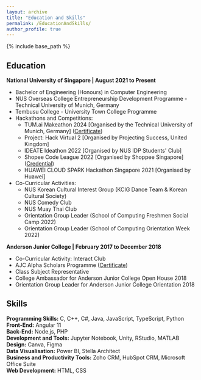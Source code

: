 ```yaml
---
layout: archive
title: "Education and Skills"
permalink: /EducationAndSkills/
author_profile: true
---
```

{% include base_path %}

## Education  
**National University of Singapore | August 2021 to Present**  
- Bachelor of Engineering (Honours) in Computer Engineering
- NUS Overseas College Entrepreneurship Development Programme - Technical University of Munich, Germany
- Tembusu College - University Town College Programme  
- Hackathons and Competitions:
  * TUM.ai Makeathon 2024 [Organised by the Technical University of Munich, Germany] (<a href="https://drive.google.com/file/d/1Nk8xg5WetV-CGTpuSuEPCiV3VdXd7Dwu/view?usp=drive_link" target="_blank">Certificate</a>)
  * Project: Hack Virtual 2 [Organised by Projecting Success, United Kingdom]  
  * IDEATE Ideathon 2022 [Organised by NUS IDP Students' Club]     
  * Shopee Code League 2022 [Organised by Shoppee Singapore] (<a href="https://www.credly.com/badges/3e4fceeb-718e-4205-b865-8e829b06c127?source=linked_in_profile" target="_blank">Credential</a>) 
  * HUAWEI CLOUD SPARK Hackathon Singapore 2021 [Organised by Huawei]  
- Co-Curricular Activities:
  * NUS Korean Cultural Interest Group (KCIG Dance Team & Korean Cultural Society)
  * NUS Comedy Club
  * NUS Muay Thai Club
  * Orientation Group Leader (School of Computing Freshmen Social Camp 2022)
  * Orientation Group Leader (School of Computing Orientation Week 2022)

**Anderson Junior College | February 2017 to December 2018**  
- Co-Curricular Activity: Interact Club  
- AJC Alpha Scholars Programme (<a href="https://drive.google.com/file/d/15QQsHjDdmQS-rzZJJN8ToQtZDqbAOwsL/view?usp=drive_link" target="_blank">Certificate</a>)  
- Class Subject Representative
- College Ambassador for Anderson Junior College Open House 2018  
- Orientation Group Leader for Anderson Junior College Orientation 2018   

## Skills  
**Programming Skills:** C, C++, C#, Java, JavaScript, TypeScript, Python      
**Front-End:** Angular 11  
**Back-End:** Node.js, PHP  
**Development and Tools:** Jupyter Notebook, Unity, RStudio, MATLAB  
**Design:** Canva, Figma  
**Data Visualisation:** Power BI, Stella Architect   
**Business and Productivity Tools:**  Zoho CRM, HubSpot CRM, Microsoft Office Suite      
**Web Development:** HTML, CSS  


